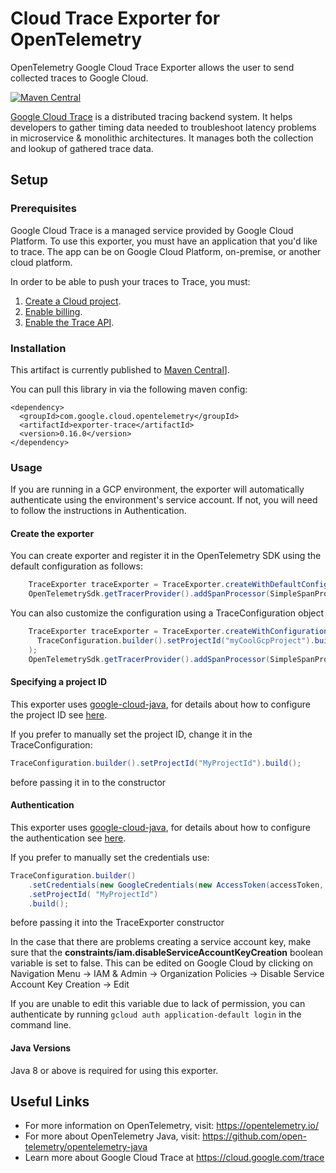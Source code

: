 # Cloud Trace Exporter for OpenTelemetry

  OpenTelemetry Google Cloud Trace Exporter allows the user to send collected traces to Google Cloud. 

[![Maven Central][maven-image]][maven-url]

 [Google Cloud Trace](https://cloud.google.com/trace) is a distributed tracing backend system. It helps developers to gather timing data needed to troubleshoot latency problems in microservice & monolithic architectures. It manages both the collection and lookup of gathered trace data.

## Setup

### Prerequisites
  Google Cloud Trace is a managed service provided by Google Cloud Platform.
  To use this exporter, you must have an application that you'd like to trace. The app can be on Google Cloud Platform, on-premise, or another cloud platform.
  
  In order to be able to push your traces to Trace, you must:
  
1. [Create a Cloud project](https://support.google.com/cloud/answer/6251787?hl=en).
2. [Enable billing](https://support.google.com/cloud/answer/6288653#new-billing).
3. [Enable the Trace API](https://console.cloud.google.com/apis/api/cloudtrace.googleapis.com/overview).

### Installation

This artifact is currently published to [Maven Central](https://search.maven.org/search?q=com.google.cloud.opentelemetry)].

You can pull this library in via the following maven
config:

```
<dependency>
  <groupId>com.google.cloud.opentelemetry</groupId>
  <artifactId>exporter-trace</artifactId>
  <version>0.16.0</version>
</dependency>
```

### Usage
  If you are running in a GCP environment, the exporter will automatically authenticate using the environment's service account. If not, you will need to follow the instructions in Authentication.  

#### Create the exporter

You can create exporter and register it in the OpenTelemetry SDK using the default configuration as follows:

```java
    TraceExporter traceExporter = TraceExporter.createWithDefaultConfiguration();
    OpenTelemetrySdk.getTracerProvider().addSpanProcessor(SimpleSpanProcessor.newBuilder(traceExporter).build());
```

You can also customize the configuration using a TraceConfiguration object
```java
    TraceExporter traceExporter = TraceExporter.createWithConfiguration(
      TraceConfiguration.builder().setProjectId("myCoolGcpProject").build()
    );
    OpenTelemetrySdk.getTracerProvider().addSpanProcessor(SimpleSpanProcessor.newBuilder(traceExporter).build());
```

#### Specifying a project ID
This exporter uses [google-cloud-java](https://github.com/GoogleCloudPlatform/google-cloud-java),
for details about how to configure the project ID see [here](https://github.com/GoogleCloudPlatform/google-cloud-java#specifying-a-project-id).

If you prefer to manually set the project ID, change it in the TraceConfiguration:
```java
TraceConfiguration.builder().setProjectId("MyProjectId").build();
```
before passing it in to the constructor
#### Authentication
  This exporter uses [google-cloud-java](https://github.com/googleapis/google-cloud-java), for details about how to configure the authentication see [here](https://github.com/googleapis/google-cloud-java#authentication).  


If you prefer to manually set the credentials use:
```java
TraceConfiguration.builder()
    .setCredentials(new GoogleCredentials(new AccessToken(accessToken, expirationTime)))
    .setProjectId( "MyProjectId")
    .build();
```
before passing it into the TraceExporter constructor

    
  In the case that there are problems creating a service account key, make sure that the **constraints/iam.disableServiceAccountKeyCreation** boolean variable is set to false. This can be edited on Google Cloud by clicking on Navigation Menu -> IAM & Admin -> Organization Policies -> Disable Service Account Key Creation -> Edit  
    
  If you are unable to edit this variable due to lack of permission, you can authenticate by running `gcloud auth application-default login` in the command line.

#### Java Versions
Java 8 or above is required for using this exporter.
  

## Useful Links
  - For more information on OpenTelemetry, visit: https://opentelemetry.io/  
  - For more about OpenTelemetry Java, visit: https://github.com/open-telemetry/opentelemetry-java  
  - Learn more about Google Cloud Trace at https://cloud.google.com/trace


[maven-image]: https://maven-badges.herokuapp.com/maven-central/com.google.cloud.opentelemetry/exporter-trace/badge.svg
[maven-url]: https://maven-badges.herokuapp.com/maven-central/com.google.cloud.opentelemetry/exporter-trace